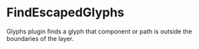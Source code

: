 # FindEscapedGlyphs
Glyphs plugin finds a glyph that component or path is outside the boundaries of the layer.
